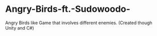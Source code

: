 # Angry-Birds-ft.-Sudowoodo-
Angry Birds like Game that involves different enemies. (Created though Unity and C#)
